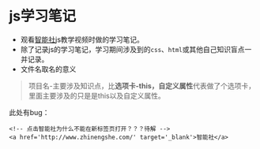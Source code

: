 # js学习笔记
- 观看<a href='http://www.zhinengshe.com/' target='_blank'>智能社</a>js教学视频时做的学习笔记。
- 除了记录js的学习笔记，学习期间涉及到的`css`、`html`或其他自己知识盲点一并记录。
- 文件名取名的意义
> 项目名-主要涉及知识点，比**选项卡-this，自定义属性**代表做了个选项卡，里面主要涉及的只是是this以及自定义属性。

此处有bug：
```
<!-- 点击智能社为什么不能在新标签页打开？？？待解 -->
<a href='http://www.zhinengshe.com/' target='_blank'>智能社</a>
```